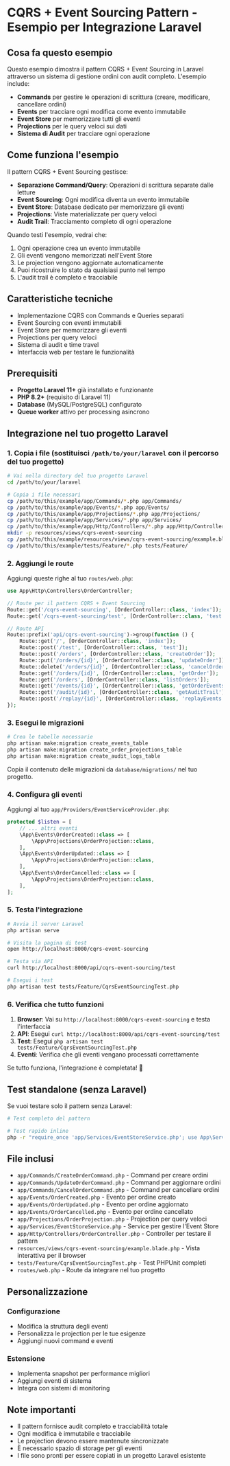 # CQRS + Event Sourcing Pattern - Esempio per Integrazione Laravel

## Cosa fa questo esempio
Questo esempio dimostra il pattern CQRS + Event Sourcing in Laravel attraverso un sistema di gestione ordini con audit completo. L'esempio include:

- **Commands** per gestire le operazioni di scrittura (creare, modificare, cancellare ordini)
- **Events** per tracciare ogni modifica come evento immutabile
- **Event Store** per memorizzare tutti gli eventi
- **Projections** per le query veloci sui dati
- **Sistema di Audit** per tracciare ogni operazione

## Come funziona l'esempio
Il pattern CQRS + Event Sourcing gestisce:
- **Separazione Command/Query**: Operazioni di scrittura separate dalle letture
- **Event Sourcing**: Ogni modifica diventa un evento immutabile
- **Event Store**: Database dedicato per memorizzare gli eventi
- **Projections**: Viste materializzate per query veloci
- **Audit Trail**: Tracciamento completo di ogni operazione

Quando testi l'esempio, vedrai che:
1. Ogni operazione crea un evento immutabile
2. Gli eventi vengono memorizzati nell'Event Store
3. Le projection vengono aggiornate automaticamente
4. Puoi ricostruire lo stato da qualsiasi punto nel tempo
5. L'audit trail è completo e tracciabile

## Caratteristiche tecniche
- Implementazione CQRS con Commands e Queries separati
- Event Sourcing con eventi immutabili
- Event Store per memorizzare gli eventi
- Projections per query veloci
- Sistema di audit e time travel
- Interfaccia web per testare le funzionalità

## Prerequisiti
- **Progetto Laravel 11+** già installato e funzionante
- **PHP 8.2+** (requisito di Laravel 11)
- **Database** (MySQL/PostgreSQL) configurato
- **Queue worker** attivo per processing asincrono

## Integrazione nel tuo progetto Laravel

### 1. Copia i file (sostituisci `/path/to/your/laravel` con il percorso del tuo progetto)

```bash
# Vai nella directory del tuo progetto Laravel
cd /path/to/your/laravel

# Copia i file necessari
cp /path/to/this/example/app/Commands/*.php app/Commands/
cp /path/to/this/example/app/Events/*.php app/Events/
cp /path/to/this/example/app/Projections/*.php app/Projections/
cp /path/to/this/example/app/Services/*.php app/Services/
cp /path/to/this/example/app/Http/Controllers/*.php app/Http/Controllers/
mkdir -p resources/views/cqrs-event-sourcing
cp /path/to/this/example/resources/views/cqrs-event-sourcing/example.blade.php resources/views/cqrs-event-sourcing/
cp /path/to/this/example/tests/Feature/*.php tests/Feature/
```

### 2. Aggiungi le route

Aggiungi queste righe al tuo `routes/web.php`:

```php
use App\Http\Controllers\OrderController;

// Route per il pattern CQRS + Event Sourcing
Route::get('/cqrs-event-sourcing', [OrderController::class, 'index']);
Route::get('/cqrs-event-sourcing/test', [OrderController::class, 'test']);

// Route API
Route::prefix('api/cqrs-event-sourcing')->group(function () {
    Route::get('/', [OrderController::class, 'index']);
    Route::post('/test', [OrderController::class, 'test']);
    Route::post('/orders', [OrderController::class, 'createOrder']);
    Route::put('/orders/{id}', [OrderController::class, 'updateOrder']);
    Route::delete('/orders/{id}', [OrderController::class, 'cancelOrder']);
    Route::get('/orders/{id}', [OrderController::class, 'getOrder']);
    Route::get('/orders', [OrderController::class, 'listOrders']);
    Route::get('/events/{id}', [OrderController::class, 'getOrderEvents']);
    Route::get('/audit/{id}', [OrderController::class, 'getAuditTrail']);
    Route::post('/replay/{id}', [OrderController::class, 'replayEvents']);
});
```

### 3. Esegui le migrazioni

```bash
# Crea le tabelle necessarie
php artisan make:migration create_events_table
php artisan make:migration create_order_projections_table
php artisan make:migration create_audit_logs_table
```

Copia il contenuto delle migrazioni da `database/migrations/` nel tuo progetto.

### 4. Configura gli eventi

Aggiungi al tuo `app/Providers/EventServiceProvider.php`:

```php
protected $listen = [
    // ... altri eventi
    \App\Events\OrderCreated::class => [
        \App\Projections\OrderProjection::class,
    ],
    \App\Events\OrderUpdated::class => [
        \App\Projections\OrderProjection::class,
    ],
    \App\Events\OrderCancelled::class => [
        \App\Projections\OrderProjection::class,
    ],
];
```

### 5. Testa l'integrazione

```bash
# Avvia il server Laravel
php artisan serve

# Visita la pagina di test
open http://localhost:8000/cqrs-event-sourcing

# Testa via API
curl http://localhost:8000/api/cqrs-event-sourcing/test

# Esegui i test
php artisan test tests/Feature/CqrsEventSourcingTest.php
```

### 6. Verifica che tutto funzioni

1. **Browser**: Vai su `http://localhost:8000/cqrs-event-sourcing` e testa l'interfaccia
2. **API**: Esegui `curl http://localhost:8000/api/cqrs-event-sourcing/test`
3. **Test**: Esegui `php artisan test tests/Feature/CqrsEventSourcingTest.php`
4. **Eventi**: Verifica che gli eventi vengano processati correttamente

Se tutto funziona, l'integrazione è completata! 🎉

## Test standalone (senza Laravel)

Se vuoi testare solo il pattern senza Laravel:

```bash
# Test completo del pattern

# Test rapido inline
php -r "require_once 'app/Services/EventStoreService.php'; use App\Services\EventStoreService; \$s = new EventStoreService(); echo 'Pattern ID: ' . \$s->getId();"
```

## File inclusi

- `app/Commands/CreateOrderCommand.php` - Command per creare ordini
- `app/Commands/UpdateOrderCommand.php` - Command per aggiornare ordini
- `app/Commands/CancelOrderCommand.php` - Command per cancellare ordini
- `app/Events/OrderCreated.php` - Evento per ordine creato
- `app/Events/OrderUpdated.php` - Evento per ordine aggiornato
- `app/Events/OrderCancelled.php` - Evento per ordine cancellato
- `app/Projections/OrderProjection.php` - Projection per query veloci
- `app/Services/EventStoreService.php` - Service per gestire l'Event Store
- `app/Http/Controllers/OrderController.php` - Controller per testare il pattern
- `resources/views/cqrs-event-sourcing/example.blade.php` - Vista interattiva per il browser
- `tests/Feature/CqrsEventSourcingTest.php` - Test PHPUnit completi
- `routes/web.php` - Route da integrare nel tuo progetto

## Personalizzazione

### Configurazione
- Modifica la struttura degli eventi
- Personalizza le projection per le tue esigenze
- Aggiungi nuovi command e eventi

### Estensione
- Implementa snapshot per performance migliori
- Aggiungi eventi di sistema
- Integra con sistemi di monitoring

## Note importanti
- Il pattern fornisce audit completo e tracciabilità totale
- Ogni modifica è immutabile e tracciabile
- Le projection devono essere mantenute sincronizzate
- È necessario spazio di storage per gli eventi
- I file sono pronti per essere copiati in un progetto Laravel esistente
